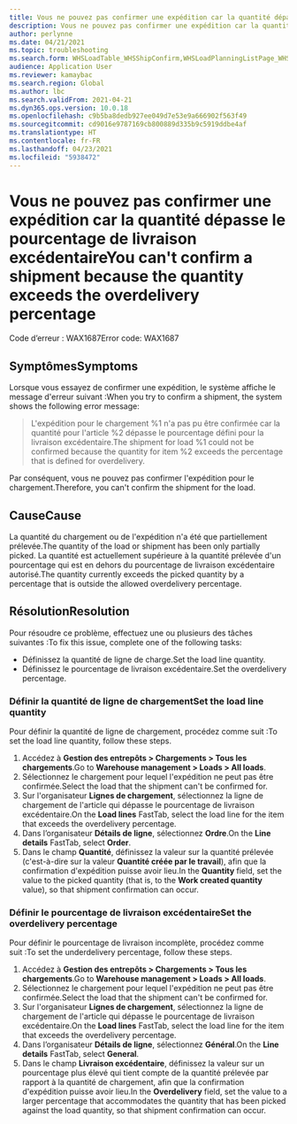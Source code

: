 ```yaml
---
title: Vous ne pouvez pas confirmer une expédition car la quantité dépasse le pourcentage de livraison excédentaire
description: Vous ne pouvez pas confirmer une expédition car la quantité dépasse le pourcentage de livraison excédentaire
author: perlynne
ms.date: 04/21/2021
ms.topic: troubleshooting
ms.search.form: WHSLoadTable_WHSShipConfirm,WHSLoadPlanningListPage_WHSShipConfirm,WHSLoadPlanningWorkbench_WHSShipConfirm,WHSTransportLoad_WHSShipConfirm,WHSShipPlanningListPage_WHSShipConfirm,WHSShipmentDetails_WHSShipConfirm,WHSWorkTable_WHSShipConfirm,WHSWorkTableListPage_WHSShipConfirm,Dialog_WHSOutboundShipConfirmController_WHSOutboundShipConfirm
audience: Application User
ms.reviewer: kamaybac
ms.search.region: Global
ms.author: lbc
ms.search.validFrom: 2021-04-21
ms.dyn365.ops.version: 10.0.18
ms.openlocfilehash: c9b5ba8dedb927ee049d7e53e9a666902f563f49
ms.sourcegitcommit: cd9016e9787169cb800889d335b9c5919ddbe4af
ms.translationtype: HT
ms.contentlocale: fr-FR
ms.lasthandoff: 04/23/2021
ms.locfileid: "5938472"
---
```

# <a name="you-cant-confirm-a-shipment-because-the-quantity-exceeds-the-overdelivery-percentage"></a><span data-ttu-id="ddbcf-103">Vous ne pouvez pas confirmer une expédition car la quantité dépasse le pourcentage de livraison excédentaire</span><span class="sxs-lookup"><span data-stu-id="ddbcf-103">You can't confirm a shipment because the quantity exceeds the overdelivery percentage</span></span>

<span data-ttu-id="ddbcf-104">Code d’erreur : WAX1687</span><span class="sxs-lookup"><span data-stu-id="ddbcf-104">Error code: WAX1687</span></span>

## <a name="symptoms"></a><span data-ttu-id="ddbcf-105">Symptômes</span><span class="sxs-lookup"><span data-stu-id="ddbcf-105">Symptoms</span></span>

<span data-ttu-id="ddbcf-106">Lorsque vous essayez de confirmer une expédition, le système affiche le message d'erreur suivant :</span><span class="sxs-lookup"><span data-stu-id="ddbcf-106">When you try to confirm a shipment, the system shows the following error message:</span></span>

> <span data-ttu-id="ddbcf-107">L'expédition pour le chargement %1 n'a pas pu être confirmée car la quantité pour l'article %2 dépasse le pourcentage défini pour la livraison excédentaire.</span><span class="sxs-lookup"><span data-stu-id="ddbcf-107">The shipment for load %1 could not be confirmed because the quantity for item %2 exceeds the percentage that is defined for overdelivery.</span></span>

<span data-ttu-id="ddbcf-108">Par conséquent, vous ne pouvez pas confirmer l'expédition pour le chargement.</span><span class="sxs-lookup"><span data-stu-id="ddbcf-108">Therefore, you can't confirm the shipment for the load.</span></span>

## <a name="cause"></a><span data-ttu-id="ddbcf-109">Cause</span><span class="sxs-lookup"><span data-stu-id="ddbcf-109">Cause</span></span>

<span data-ttu-id="ddbcf-110">La quantité du chargement ou de l'expédition n'a été que partiellement prélevée.</span><span class="sxs-lookup"><span data-stu-id="ddbcf-110">The quantity of the load or shipment has been only partially picked.</span></span> <span data-ttu-id="ddbcf-111">La quantité est actuellement supérieure à la quantité prélevée d'un pourcentage qui est en dehors du pourcentage de livraison excédentaire autorisé.</span><span class="sxs-lookup"><span data-stu-id="ddbcf-111">The quantity currently exceeds the picked quantity by a percentage that is outside the allowed overdelivery percentage.</span></span>

## <a name="resolution"></a><span data-ttu-id="ddbcf-112">Résolution</span><span class="sxs-lookup"><span data-stu-id="ddbcf-112">Resolution</span></span>

<span data-ttu-id="ddbcf-113">Pour résoudre ce problème, effectuez une ou plusieurs des tâches suivantes :</span><span class="sxs-lookup"><span data-stu-id="ddbcf-113">To fix this issue, complete one of the following tasks:</span></span>

- <span data-ttu-id="ddbcf-114">Définissez la quantité de ligne de charge.</span><span class="sxs-lookup"><span data-stu-id="ddbcf-114">Set the load line quantity.</span></span>
- <span data-ttu-id="ddbcf-115">Définissez le pourcentage de livraison excédentaire.</span><span class="sxs-lookup"><span data-stu-id="ddbcf-115">Set the overdelivery percentage.</span></span>

### <a name="set-the-load-line-quantity"></a><span data-ttu-id="ddbcf-116">Définir la quantité de ligne de chargement</span><span class="sxs-lookup"><span data-stu-id="ddbcf-116">Set the load line quantity</span></span>

<span data-ttu-id="ddbcf-117">Pour définir la quantité de ligne de chargement, procédez comme suit :</span><span class="sxs-lookup"><span data-stu-id="ddbcf-117">To set the load line quantity, follow these steps.</span></span>

1. <span data-ttu-id="ddbcf-118">Accédez à **Gestion des entrepôts \> Chargements \> Tous les chargements**.</span><span class="sxs-lookup"><span data-stu-id="ddbcf-118">Go to **Warehouse management \> Loads \> All loads**.</span></span>
1. <span data-ttu-id="ddbcf-119">Sélectionnez le chargement pour lequel l'expédition ne peut pas être confirmée.</span><span class="sxs-lookup"><span data-stu-id="ddbcf-119">Select the load that the shipment can't be confirmed for.</span></span>
1. <span data-ttu-id="ddbcf-120">Sur l'organisateur **Lignes de chargement**, sélectionnez la ligne de chargement de l'article qui dépasse le pourcentage de livraison excédentaire.</span><span class="sxs-lookup"><span data-stu-id="ddbcf-120">On the **Load lines** FastTab, select the load line for the item that exceeds the overdelivery percentage.</span></span>
1. <span data-ttu-id="ddbcf-121">Dans l’organisateur **Détails de ligne**, sélectionnez **Ordre**.</span><span class="sxs-lookup"><span data-stu-id="ddbcf-121">On the **Line details** FastTab, select **Order**.</span></span>
1. <span data-ttu-id="ddbcf-122">Dans le champ **Quantité**, définissez la valeur sur la quantité prélevée (c'est-à-dire sur la valeur **Quantité créée par le travail**), afin que la confirmation d'expédition puisse avoir lieu.</span><span class="sxs-lookup"><span data-stu-id="ddbcf-122">In the **Quantity** field, set the value to the picked quantity (that is, to the **Work created quantity** value), so that shipment confirmation can occur.</span></span>

### <a name="set-the-overdelivery-percentage"></a><span data-ttu-id="ddbcf-123">Définir le pourcentage de livraison excédentaire</span><span class="sxs-lookup"><span data-stu-id="ddbcf-123">Set the overdelivery percentage</span></span>

<span data-ttu-id="ddbcf-124">Pour définir le pourcentage de livraison incomplète, procédez comme suit :</span><span class="sxs-lookup"><span data-stu-id="ddbcf-124">To set the underdelivery percentage, follow these steps.</span></span>

1. <span data-ttu-id="ddbcf-125">Accédez à **Gestion des entrepôts \> Chargements \> Tous les chargements**.</span><span class="sxs-lookup"><span data-stu-id="ddbcf-125">Go to **Warehouse management \> Loads \> All loads**.</span></span>
1. <span data-ttu-id="ddbcf-126">Sélectionnez le chargement pour lequel l'expédition ne peut pas être confirmée.</span><span class="sxs-lookup"><span data-stu-id="ddbcf-126">Select the load that the shipment can't be confirmed for.</span></span>
1. <span data-ttu-id="ddbcf-127">Sur l'organisateur **Lignes de chargement**, sélectionnez la ligne de chargement de l'article qui dépasse le pourcentage de livraison excédentaire.</span><span class="sxs-lookup"><span data-stu-id="ddbcf-127">On the **Load lines** FastTab, select the load line for the item that exceeds the overdelivery percentage.</span></span>
1. <span data-ttu-id="ddbcf-128">Dans l’organisateur **Détails de ligne**, sélectionnez **Général**.</span><span class="sxs-lookup"><span data-stu-id="ddbcf-128">On the **Line details** FastTab, select **General**.</span></span>
1. <span data-ttu-id="ddbcf-129">Dans le champ **Livraison excédentaire**, définissez la valeur sur un pourcentage plus élevé qui tient compte de la quantité prélevée par rapport à la quantité de chargement, afin que la confirmation d'expédition puisse avoir lieu.</span><span class="sxs-lookup"><span data-stu-id="ddbcf-129">In the **Overdelivery** field, set the value to a larger percentage that accommodates the quantity that has been picked against the load quantity, so that shipment confirmation can occur.</span></span>
